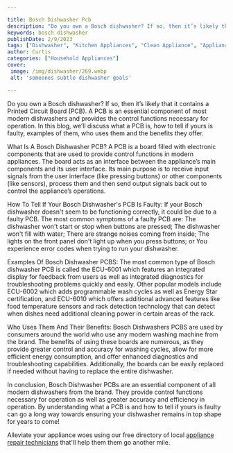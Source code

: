 ```yaml
---

title: Bosch Dishwasher Pcb
description: "Do you own a Bosch dishwasher? If so, then it’s likely that it contains a Printed Circuit Board (PCB). A PCB is an essential compo...find out now"
keywords: bosch dishwasher
publishDate: 2/9/2023
tags: ["Dishwasher", "Kitchen Appliances", "Clean Appliance", "Appliance Brand"]
author: Curtis
categories: ["Household Appliances"]
cover: 
 image: /img/dishwasher/269.webp
 alt: 'someones subtle dishwasher goals'

---
```


Do you own a Bosch dishwasher? If so, then it’s likely that it contains a Printed Circuit Board (PCB). A PCB is an essential component of most modern dishwashers and provides the control functions necessary for operation. In this blog, we’ll discuss what a PCB is, how to tell if yours is faulty, examples of them, who uses them and the benefits they offer.

What Is A Bosch Dishwasher PCB?
A PCB is a board filled with electronic components that are used to provide control functions in modern appliances. The board acts as an interface between the appliance’s main components and its user interface. Its main purpose is to receive input signals from the user interface (like pressing buttons) or other components (like sensors), process them and then send output signals back out to control the appliance’s operations. 

How To Tell If Your Bosch Dishwasher's PCB Is Faulty: 
If your Bosch dishwasher doesn't seem to be functioning correctly, it could be due to a faulty PCB. The most common symptoms of a faulty PCB are: The dishwasher won't start or stop when buttons are pressed; The dishwasher won't fill with water; There are strange noises coming from inside; The lights on the front panel don't light up when you press buttons; or You experience error codes when trying to run your dishwasher. 

Examples Of Bosch Dishwasher PCBS: 
The most common type of Bosch dishwasher PCB is called the ECU-6001 which features an integrated display for feedback from users as well as integrated diagnostics for troubleshooting problems quickly and easily. Other popular models include ECU-6002 which adds programmable wash cycles as well as Energy Star certification, and ECU-6010 which offers additional advanced features like food temperature sensors and rack detection technology that can detect when dishes need additional cleaning power in certain areas of the rack. 

Who Uses Them And Their Benefits: 
Bosch Dishwashers PCBS are used by consumers around the world who use any modern washing machine from the brand. The benefits of using these boards are numerous, as they provide greater control and accuracy for washing cycles, allow for more efficient energy consumption, and offer enhanced diagnostics and troubleshooting capabilities. Additionally, the boards can be easily replaced if needed without having to replace the entire dishwasher. 

In conclusion, Bosch Dishwasher PCBs are an essential component of all modern dishwashers from the brand. They provide control functions necessary for operation as well as greater accuracy and efficiency in operation. By understanding what a PCB is and how to tell if yours is faulty can go a long way towards ensuring your dishwasher remains in top shape for years to come!

Alleviate your appliance woes using our free directory of local <a href="/pages/appliance-repair-technicians/">appliance repair technicians</a> that'll help them them go another mile.